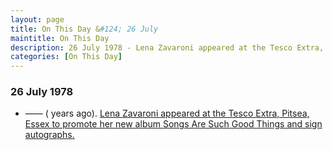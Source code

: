```yaml
---
layout: page
title: On This Day &#124; 26 July
maintitle: On This Day
description: 26 July 1978 - Lena Zavaroni appeared at the Tesco Extra, Pitsea, Essex to promote her new album Songs Are Such Good Things and sign autographs.
categories: [On This Day]
---
```


### 26 July 1978
* —— (<span id="age1"></span> years ago). [Lena Zavaroni appeared at the Tesco Extra, Pitsea, Essex to promote her new album Songs Are Such Good Things and sign autographs.](/personal%20appearances/1978/07/26/tesco-extra.html)

<!-- Script for calculating number of years ago -->
<script>
var dob = '19780726';
var year = Number(dob.substr(0, 4));
var month = Number(dob.substr(4, 2)) - 1;
var day = Number(dob.substr(6, 2));
var today = new Date();
var age1 = today.getFullYear() - year;
if (today.getMonth() < month || (today.getMonth() == month && today.getDate() < day)) {
age1--;
}
document.getElementById("age1").innerHTML=age1;
</script>

